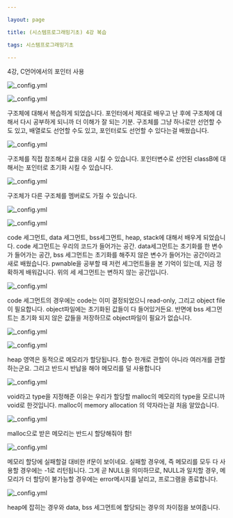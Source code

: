 ```yaml
---

layout: page

title: (시스템프로그래밍기초) 4강 복습

tags: 시스템프로그래밍기초

---
```


4강, C언어에서의 포인터 사용

![_config.yml]({{site.baseurl}}/study/sysp/4/4-01.jpg)

![_config.yml]({{site.baseurl}}/study/sysp/4/4-02.jpg)

구조체에 대해서 복습하게 되었습니다. 포인터에서 제대로 배우고 난 후에 구조체에 대해서 다시 공부하게 되니까 더 이해가 잘 되는 기분. 구조체를 그냥 하나로만 선언할 수도 있고, 배열로도 선언할 수도 있고, 포인터로도 선언할 수 있다는걸 배웠습니다.

![_config.yml]({{site.baseurl}}/study/sysp/4/4-03.jpg)

구조체를 직접 참조해서 값을 대응 시킬 수 있습니다. 포인터변수로 선언된 classB에 대해서는 포인터로 초기화 시킬 수 있습니다.

![_config.yml]({{site.baseurl}}/study/sysp/4/4-04.jpg)

구조체가 다른 구조체를 멤버로도 가질 수 있습니다.

![_config.yml]({{site.baseurl}}/study/sysp/4/4-05.jpg)

![_config.yml]({{site.baseurl}}/study/sysp/4/4-06.jpg)

code 세그먼트, data 세그먼트, bss세그먼트, heap, stack에 대해서 배우게 되었습니다. code 세그먼트는 우리의 코드가 들어가는 공간. data세그먼트는 초기화를 한 변수가 들어가는 공간, bss 세그먼트는 초기화를 해주지 않은 변수가 들어가는 공간이라고 새로 배웠습니다. pwnable을 공부할 때 저런 세그먼트들을 본 기억이 있는데, 지금 정확하게 배워갑니다. 위의 세 세그먼트는 변하지 않는 공간입니다.

![_config.yml]({{site.baseurl}}/study/sysp/4/4-07.jpg)

code 세그먼트의 경우에는 code는 이미 결정되었으니 read-only, 그리고 object file이 필요합니다. object파일에는 초기화된 값들이 다 들어있거든요. 반면에 bss 세그먼트는 초기화 되지 않은 값들을 저장하므로 object파일이 필요가 없습니다.

![_config.yml]({{site.baseurl}}/study/sysp/4/4-08.jpg)

![_config.yml]({{site.baseurl}}/study/sysp/4/4-09.jpg)

heap 영역은 동적으로 메모리가 할당됩니다. 함수 한개로 관할이 아니라 여러개를 관할하는군요. 그리고 반드시 반납을 해야 메모리를 덜 사용합니다

![_config.yml]({{site.baseurl}}/study/sysp/4/4-10.jpg)

void라고 type을 지정해준 이유는 우리가 할당할 malloc의 메모리의 type을 모르니까 void로 한것입니다. malloc이 memory allocation 의 약자라는걸 처음 알았습니다.

![_config.yml]({{site.baseurl}}/study/sysp/4/4-11.jpg)

malloc으로 받은 메모리는 반드시 할당해줘야 함!

![_config.yml]({{site.baseurl}}/study/sysp/4/4-12.jpg)

메모리 할당에 실패할걸 대비한 if문이 보이네요. 실패할 경우에, 즉 메모리를 모두 다 사용할 경우에는 -1로 리턴됩니다. 그게 곧 NULL을 의미하므로, NULL과 일치할 경우, 메모리가 더 할당이 불가능할 경우에는 error메시지를 날리고, 프로그램을 종료합니다.

![_config.yml]({{site.baseurl}}/study/sysp/4/4-13.jpg)

heap에 잡히는 경우와 data, bss 세그먼트에 할당되는 경우의 차이점을 보여줍니다.
